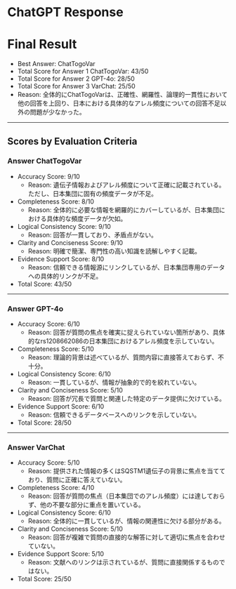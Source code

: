 # ChatGPT Response

# Final Result

- Best Answer: ChatTogoVar
- Total Score for Answer 1 ChatTogoVar: 43/50
- Total Score for Answer 2 GPT-4o: 28/50
- Total Score for Answer 3 VarChat: 25/50
- Reason: 全体的にChatTogoVarは、正確性、網羅性、論理的一貫性において他の回答を上回り、日本における具体的なアレル頻度についての回答不足以外の問題が少なかった。

---

## Scores by Evaluation Criteria

### Answer ChatTogoVar
- Accuracy Score: 9/10
  - Reason: 遺伝子情報およびアレル頻度について正確に記載されている。ただし、日本集団に固有の頻度データが不足。
- Completeness Score: 8/10
  - Reason: 全体的に必要な情報を網羅的にカバーしているが、日本集団における具体的な頻度データが欠如。
- Logical Consistency Score: 9/10
  - Reason: 回答が一貫しており、矛盾点がない。
- Clarity and Conciseness Score: 9/10
  - Reason: 明確で簡潔、専門性の高い知識を読解しやすく記載。
- Evidence Support Score: 8/10
  - Reason: 信頼できる情報源にリンクしているが、日本集団専用のデータへの具体的リンクが不足。
- Total Score: 43/50

---

### Answer GPT-4o
- Accuracy Score: 6/10
  - Reason: 回答が質問の焦点を確実に捉えられていない箇所があり、具体的なrs1208662086の日本集団におけるアレル頻度を示していない。
- Completeness Score: 5/10
  - Reason: 理論的背景は述べているが、質問内容に直接答えておらず、不十分。
- Logical Consistency Score: 6/10
  - Reason: 一貫しているが、情報が抽象的で的を絞れていない。
- Clarity and Conciseness Score: 5/10
  - Reason: 回答が冗長で質問と関連した特定のデータ提供に欠けている。
- Evidence Support Score: 6/10
  - Reason: 信頼できるデータベースへのリンクを示していない。
- Total Score: 28/50

---

### Answer VarChat
- Accuracy Score: 5/10
  - Reason: 提供された情報の多くはSQSTM1遺伝子の背景に焦点を当てており、質問に正確に答えていない。
- Completeness Score: 4/10
  - Reason: 回答が質問の焦点（日本集団でのアレル頻度）には達しておらず、他の不要な部分に重点を置いている。
- Logical Consistency Score: 6/10
  - Reason: 全体的に一貫しているが、情報の関連性に欠ける部分がある。
- Clarity and Conciseness Score: 5/10
  - Reason: 回答が複雑で質問の直接的な解答に対して適切に焦点を合わせていない。
- Evidence Support Score: 5/10
  - Reason: 文献へのリンクは示されているが、質問に直接関係するものではない。
- Total Score: 25/50